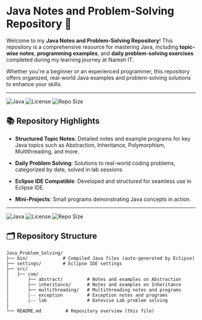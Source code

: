 # Java Notes and Problem-Solving Repository 🚀

Welcome to my **Java Notes and Problem-Solving Repository**! 
This repository is a comprehensive resource for mastering Java, 
including **topic-wise notes**, **programming examples**, and **daily problem-solving exercises** 
completed during my learning journey at Naresh IT.

Whether you're a beginner or an experienced programmer, 
this repository offers organized, real-world Java examples and problem-solving solutions to enhance your skills.

---

![Java](https://img.shields.io/badge/Java-100%25-brightgreen)
![License](https://img.shields.io/badge/license-MIT-blue)
![Repo Size](https://img.shields.io/github/repo-size/VikramGujar/Java_Problem_Solving)



## 📚 Repository Highlights
- **Structured Topic Notes**: 
Detailed notes and example programs for key Java topics such as 
Abstraction, Inheritance, Polymorphism, Multithreading, and more.

- **Daily Problem Solving**: 
Solutions to real-world coding problems, categorized by date, solved in lab sessions.

- **Eclipse IDE Compatible**: 
Developed and structured for seamless use in Eclipse IDE.

- **Mini-Projects**: 
Small programs demonstrating Java concepts in action.

---

![Java](https://img.shields.io/badge/Java-100%25-brightgreen)
![License](https://img.shields.io/badge/license-MIT-blue)
![Repo Size](https://img.shields.io/github/repo-size/username/repository-name)


## 🗂️ Repository Structure

```plaintext
Java_Problem_Solving/
├── bin/             # Compiled Java files (auto-generated by Eclipse)
├── settings/        # Eclipse IDE settings
├── src/
│   ├── com/
│       ├── abstract/         # Notes and examples on Abstraction
│       ├── inheritance/      # Notes and examples on Inheritance
│       ├── multithreading/   # Multithreading notes and programs
│       |-- exception         # Exception notes and programs 
│       |-- lab               # Datevise Lab problem solving   
|
└── README.md         # Repository overview (this file)
